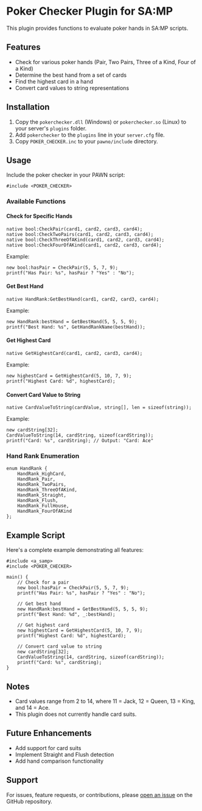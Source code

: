 # Poker Checker Plugin for SA:MP

This plugin provides functions to evaluate poker hands in SA:MP scripts.

## Features

- Check for various poker hands (Pair, Two Pairs, Three of a Kind, Four of a Kind)
- Determine the best hand from a set of cards
- Find the highest card in a hand
- Convert card values to string representations

## Installation

1. Copy the `pokerchecker.dll` (Windows) or `pokerchecker.so` (Linux) to your server's `plugins` folder.
2. Add `pokerchecker` to the `plugins` line in your `server.cfg` file.
3. Copy `POKER_CHECKER.inc` to your `pawno/include` directory.

## Usage

Include the poker checker in your PAWN script:

```pawn
#include <POKER_CHECKER>
```

### Available Functions

#### Check for Specific Hands

```pawn
native bool:CheckPair(card1, card2, card3, card4);
native bool:CheckTwoPairs(card1, card2, card3, card4);
native bool:CheckThreeOfAKind(card1, card2, card3, card4);
native bool:CheckFourOfAKind(card1, card2, card3, card4);
```

Example:
```pawn
new bool:hasPair = CheckPair(5, 5, 7, 9);
printf("Has Pair: %s", hasPair ? "Yes" : "No");
```

#### Get Best Hand

```pawn
native HandRank:GetBestHand(card1, card2, card3, card4);
```

Example:
```pawn
new HandRank:bestHand = GetBestHand(5, 5, 5, 9);
printf("Best Hand: %s", GetHandRankName(bestHand));
```

#### Get Highest Card

```pawn
native GetHighestCard(card1, card2, card3, card4);
```

Example:
```pawn
new highestCard = GetHighestCard(5, 10, 7, 9);
printf("Highest Card: %d", highestCard);
```

#### Convert Card Value to String

```pawn
native CardValueToString(cardValue, string[], len = sizeof(string));
```

Example:
```pawn
new cardString[32];
CardValueToString(14, cardString, sizeof(cardString));
printf("Card: %s", cardString); // Output: "Card: Ace"
```

### Hand Rank Enumeration

```pawn
enum HandRank {
    HandRank_HighCard,
    HandRank_Pair,
    HandRank_TwoPairs,
    HandRank_ThreeOfAKind,
    HandRank_Straight,
    HandRank_Flush,
    HandRank_FullHouse,
    HandRank_FourOfAKind
};
```

## Example Script

Here's a complete example demonstrating all features:

```pawn
#include <a_samp>
#include <POKER_CHECKER>

main() {
    // Check for a pair
    new bool:hasPair = CheckPair(5, 5, 7, 9);
    printf("Has Pair: %s", hasPair ? "Yes" : "No");

    // Get best hand
    new HandRank:bestHand = GetBestHand(5, 5, 5, 9);
    printf("Best Hand: %d", _:bestHand);

    // Get highest card
    new highestCard = GetHighestCard(5, 10, 7, 9);
    printf("Highest Card: %d", highestCard);

    // Convert card value to string
    new cardString[32];
    CardValueToString(14, cardString, sizeof(cardString));
    printf("Card: %s", cardString);
}
```

## Notes

- Card values range from 2 to 14, where 11 = Jack, 12 = Queen, 13 = King, and 14 = Ace.
- This plugin does not currently handle card suits.

## Future Enhancements

- Add support for card suits
- Implement Straight and Flush detection
- Add hand comparison functionality

## Support

For issues, feature requests, or contributions, please [open an issue](https://github.com/yourusername/pokerchecker/issues) on the GitHub repository.